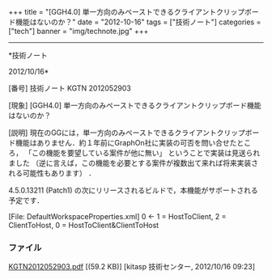 ﻿+++
title = "[GGH4.0] 単一方向のみペーストできるクライアントクリップボード機能はないのか？"
date = "2012-10-16"
tags = ["技術ノート"]
categories = ["tech"]
banner = "img/technote.jpg"
+++

-----------------------------------------------------------------------------------------------------------------------------

*技術ノート

2012/10/16*


[番号]
技術ノート KGTN 2012052903

[現象]
[GGH4.0]
単一方向のみペーストできるクライアントクリップボード機能はないのか？

[説明]
現在のGGには，単一方向のみペーストできるクライアントクリップボード機能はありません．約１年前にGraphOn社に実装の可否を問い合せたところ，
「この機能を要望している案件が他に無い」
ということで実装は見送られました
（逆に言えば，この機能を必要とする案件が複数出て来れば将来実装される可能性もあります）
．

4.5.0.13211 (Patch1)
の次にリリースされるビルドで，本機能がサポートされる予定です．

[File: DefaultWorkspaceProperties.xml]
<property id="ClipboardDirection" group="ClientAccess"
type="UINT32">
<value>0</value> ← 1 = HostToClient, 2 = ClientToHost, 0 =
HostToClient&ClientToHost
</property>


### ファイル

 
 


[KGTN2012052903.pdf](http://techreport.kitasp.net/attachments/download/892/KGTN2012052903.pdf)
 [(59.2 KB)] [kitasp 技術センター, 2012/10/16
09:23]


 


 

